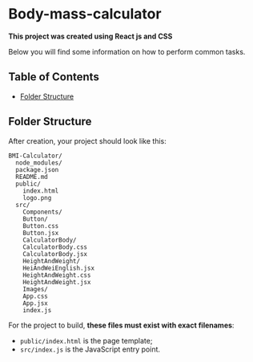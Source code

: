 # Body-mass-calculator

**This project was created using React js and CSS**

Below you will find some information on how to perform common tasks.

## Table of Contents

- [Folder Structure](#folder-structure)

## Folder Structure

After creation, your project should look like this:

```
BMI-Calculator/
  node_modules/
  package.json
  README.md
  public/
    index.html
    logo.png
  src/
    Components/
    Button/
    Button.css
    Button.jsx
    CalculatorBody/
    CalculatorBody.css
    CalculatorBody.jsx
    HeightAndWeight/
    HeiAndWeiEnglish.jsx
    HeightAndWeight.css
    HeightAndWeight.jsx
    Images/
    App.css
    App.jsx
    index.js
```

For the project to build, **these files must exist with exact filenames**:

* `public/index.html` is the page template;
* `src/index.js` is the JavaScript entry point.





